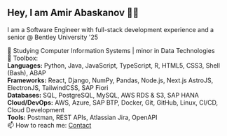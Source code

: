 ## Hey, I am Amir Abaskanov 👋🏻

I am a Software Engineer with full-stack development experience and a senior @ Bentley University '25  

🌱 Studying Computer Information Systems | minor in Data Technologies  
🚀 Toolbox:  
**Languages:** Python, Java, JavaScript, TypeScript, R, HTML5, CSS3, Shell (Bash), ABAP  
**Frameworks:** React, Django, NumPy, Pandas, Node.js, Next.js AstroJS, ElectronJS, TailwindCSS, SAP Fiori  
**Databases:** SQL, PostgreSQL, MySQL, AWS RDS & S3, SAP HANA  
**Cloud/DevOps:** AWS, Azure, SAP BTP, Docker, Git, GitHub, Linux, CI/CD, Cloud Development  
**Tools:** Postman, REST APIs, Atlassian Jira, OpenAPI  
📫 How to reach me: [Contact](mailto:amirabaskanov@gmail.com?subject=[GitHub]%20Reach%20Out)  
